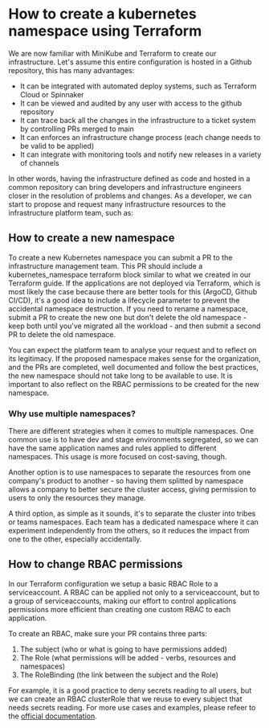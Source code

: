 # How to create a kubernetes namespace using Terraform

We are now familiar with MiniKube and Terraform to create our infrastructure. Let's assume this entire configuration is hosted in a Github repository, this has many advantages:

* It can be integrated with automated deploy systems, such as Terraform Cloud or Spinnaker
* It can be viewed and audited by any user with access to the github repository
* It can trace back all the changes in the infrastructure to a ticket system by controlling PRs merged to main
* It can enforces an infrastructure change process (each change needs to be valid to be applied)
* It can integrate with monitoring tools and notify new releases in a variety of channels

In other words, having the infrastructure defined as code and hosted in a common repository can bring developers and infrastructure engineers closer in the resolution of problems and changes. As a developer, we can start to propose and request many infrastructure resources to the infrastructure platform team, such as:

## How to create a new namespace

To create a new Kubernetes namespace you can submit a PR to the infrastructure management team. This PR should include a kubernetes_namespace terraform block similar to what we created in our Terraform guide. If the applications are not deployed via Terraform, which is most likely the case because there are better tools for this (ArgoCD, Github CI/CD), it's a good idea to include a lifecycle parameter to prevent the accidental namespace destruction. If you need to rename a namespace, submit a PR to create the new one but don't delete the old namespace - keep both until you've migrated all the workload - and then submit a second PR to delete the old namespace.

You can expect the platform team to analyse your request and to reflect on its legitimacy. If the proposed namespace makes sense for the organization, and the PRs are completed, well documented and follow the best practices, the new namespace should not take long to be available to use. It is important to also reflect on the RBAC permissions to be created for the new namespace.

### Why use multiple namespaces?

There are different strategies when it comes to multiple namespaces. One common use is to have dev and stage environments segregated, so we can have the same application names and rules applied to different namespaces. This usage is more focused on cost-saving, though.

Another option is to use namespaces to separate the resources from one company's product to another - so having them splitted by namespace allows a company to better secure the cluster access, giving permission to users to only the resources they manage.

A third option, as simple as it sounds, it's to separate the cluster into tribes or teams namespaces. Each team has a dedicated namespace where it can experiment independently from the others, so it reduces the impact from one to the other, especially accidentally.

## How to change RBAC permissions

In our Terraform configuration we setup a basic RBAC Role to a serviceaccount. A RBAC can be applied not only to a serviceaccount, but to a group of serviceaccounts, making our effort to control applications permissions more efficient than creating one custom RBAC to each application.

To create an RBAC, make sure your PR contains three parts:

1. The subject (who or what is going to have permissions added)
2. The Role (what permissions will be added - verbs, resources and namespaces)
3. The RoleBinding (the link between the subject and the Role)

For example, it is a good practice to deny secrets reading to all users, but we can create an RBAC clusterRole that we reuse to every subject that needs secrets reading. For more use cases and examples, please refeer to the [official documentation](https://kubernetes.io/docs/reference/access-authn-authz/rbac/).
